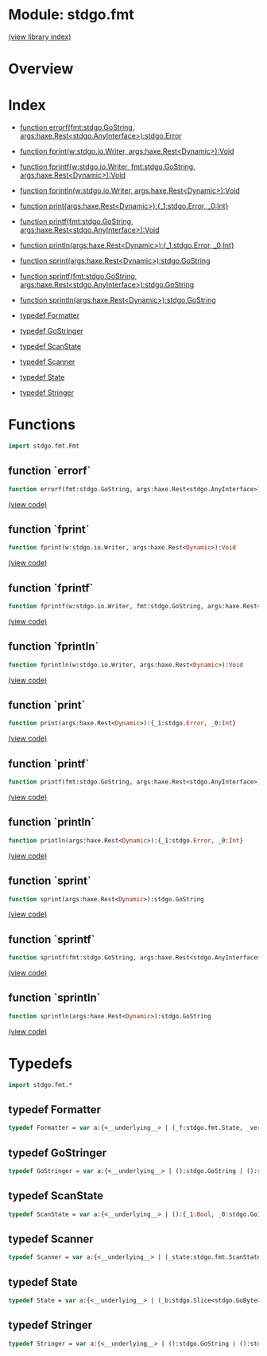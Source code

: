 # Module: stdgo.fmt


[(view library index)](../stdgo.md)


# Overview


 


# Index


- [function errorf\(fmt:stdgo.GoString, args:haxe.Rest\<stdgo.AnyInterface\>\):stdgo.Error](<#function-errorf>)

- [function fprint\(w:stdgo.io.Writer, args:haxe.Rest\<Dynamic\>\):Void](<#function-fprint>)

- [function fprintf\(w:stdgo.io.Writer, fmt:stdgo.GoString, args:haxe.Rest\<Dynamic\>\):Void](<#function-fprintf>)

- [function fprintln\(w:stdgo.io.Writer, args:haxe.Rest\<Dynamic\>\):Void](<#function-fprintln>)

- [function print\(args:haxe.Rest\<Dynamic\>\):\{\_1:stdgo.Error, \_0:Int\}](<#function-print>)

- [function printf\(fmt:stdgo.GoString, args:haxe.Rest\<stdgo.AnyInterface\>\):Void](<#function-printf>)

- [function println\(args:haxe.Rest\<Dynamic\>\):\{\_1:stdgo.Error, \_0:Int\}](<#function-println>)

- [function sprint\(args:haxe.Rest\<Dynamic\>\):stdgo.GoString](<#function-sprint>)

- [function sprintf\(fmt:stdgo.GoString, args:haxe.Rest\<stdgo.AnyInterface\>\):stdgo.GoString](<#function-sprintf>)

- [function sprintln\(args:haxe.Rest\<Dynamic\>\):stdgo.GoString](<#function-sprintln>)

- [typedef Formatter](<#typedef-formatter>)

- [typedef GoStringer](<#typedef-gostringer>)

- [typedef ScanState](<#typedef-scanstate>)

- [typedef Scanner](<#typedef-scanner>)

- [typedef State](<#typedef-state>)

- [typedef Stringer](<#typedef-stringer>)

# Functions


```haxe
import stdgo.fmt.Fmt
```


## function \`errorf\`


```haxe
function errorf(fmt:stdgo.GoString, args:haxe.Rest<stdgo.AnyInterface>):stdgo.Error
```


 


[\(view code\)](<./Fmt.hx#L47>)


## function \`fprint\`


```haxe
function fprint(w:stdgo.io.Writer, args:haxe.Rest<Dynamic>):Void
```


 


[\(view code\)](<./Fmt.hx#L67>)


## function \`fprintf\`


```haxe
function fprintf(w:stdgo.io.Writer, fmt:stdgo.GoString, args:haxe.Rest<Dynamic>):Void
```


 


[\(view code\)](<./Fmt.hx#L65>)


## function \`fprintln\`


```haxe
function fprintln(w:stdgo.io.Writer, args:haxe.Rest<Dynamic>):Void
```


 


[\(view code\)](<./Fmt.hx#L66>)


## function \`print\`


```haxe
function print(args:haxe.Rest<Dynamic>):{_1:stdgo.Error, _0:Int}
```


 


[\(view code\)](<./Fmt.hx#L56>)


## function \`printf\`


```haxe
function printf(fmt:stdgo.GoString, args:haxe.Rest<stdgo.AnyInterface>):Void
```


 


[\(view code\)](<./Fmt.hx#L61>)


## function \`println\`


```haxe
function println(args:haxe.Rest<Dynamic>):{_1:stdgo.Error, _0:Int}
```


 


[\(view code\)](<./Fmt.hx#L51>)


## function \`sprint\`


```haxe
function sprint(args:haxe.Rest<Dynamic>):stdgo.GoString
```


 


[\(view code\)](<./Fmt.hx#L69>)


## function \`sprintf\`


```haxe
function sprintf(fmt:stdgo.GoString, args:haxe.Rest<stdgo.AnyInterface>):stdgo.GoString
```


 


[\(view code\)](<./Fmt.hx#L85>)


## function \`sprintln\`


```haxe
function sprintln(args:haxe.Rest<Dynamic>):stdgo.GoString
```


 


[\(view code\)](<./Fmt.hx#L73>)


# Typedefs


```haxe
import stdgo.fmt.*
```


## typedef Formatter


```haxe
typedef Formatter = var a:{<__underlying__> | (_f:stdgo.fmt.State, _verb:stdgo.GoRune):Void | ():stdgo.AnyInterface}
```


 


## typedef GoStringer


```haxe
typedef GoStringer = var a:{<__underlying__> | ():stdgo.GoString | ():stdgo.AnyInterface}
```


 


## typedef ScanState


```haxe
typedef ScanState = var a:{<__underlying__> | ():{_1:Bool, _0:stdgo.GoInt} | ():stdgo.Error | (_skipSpace:Bool, _f:()):{_1:stdgo.Error, _0:stdgo.Slice<stdgo.GoByte>} | ():Void | ():{_2:stdgo.Error, _1:stdgo.GoInt, _0:stdgo.GoRune} | (_buf:stdgo.Slice<stdgo.GoByte>):{_1:stdgo.Error, _0:stdgo.GoInt} | ():stdgo.AnyInterface}
```


 


## typedef Scanner


```haxe
typedef Scanner = var a:{<__underlying__> | (_state:stdgo.fmt.ScanState, _verb:stdgo.GoRune):stdgo.Error | ():stdgo.AnyInterface}
```


 


## typedef State


```haxe
typedef State = var a:{<__underlying__> | (_b:stdgo.Slice<stdgo.GoByte>):{_1:stdgo.Error, _0:stdgo.GoInt} | ():{_1:Bool, _0:stdgo.GoInt} | ():{_1:Bool, _0:stdgo.GoInt} | (_c:stdgo.GoInt):Bool | ():stdgo.AnyInterface}
```


 


## typedef Stringer


```haxe
typedef Stringer = var a:{<__underlying__> | ():stdgo.GoString | ():stdgo.AnyInterface}
```


 


